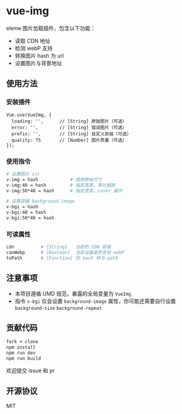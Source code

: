 # vue-img

eleme 图片加载插件，包含以下功能：

- 读取 CDN 地址
- 检测 webP 支持
- 转换图片 hash 为 url
- 设置图片与背景地址

## 使用方法

### 安装插件

```JS
Vue.use(VueImg, {
  loading: '',      // [String] 原始图片（可选）
  error: '',        // [String] 错误图片（可选）
  prefix: '',       // [String] 自定义前缀（可选）
  quality: 75       // [Number] 图片质量（可选）
});
```

### 使用指令

```bash
# 设置图片 src
v-img = hash            # 使用原始尺寸
v-img:40 = hash         # 指定宽度，等比缩放
v-img:50*40 = hash      # 指定宽高，cover 展示

# 设置容器 background-image
v-bgi = hash
v-bgi:40 = hash
v-bgi:50*40 = hash
```

### 可读属性

```bash
cdn          # [String]   当前的 CDN 前缀
canWebp      # [Boolean]  当前设备是否支持 webP
toPath       # [Function] 将 hash 转为 path
```

## 注意事项

- 本项目遵循 UMD 规范，暴露的全局变量为 `VueImg`
- 指令 `v-bgi` 仅会设置 `background-image` 属性，你可能还需要自行设置 `background-size` `background-repeat`

## 贡献代码

```bash
fork + clone
npm install
npm run dev
npm run build
```

欢迎提交 issue 和 pr

## 开源协议

MIT
